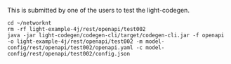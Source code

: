 This is submitted by one of the users to test the light-codegen.

```
cd ~/networknt
rm -rf light-example-4j/rest/openapi/test002
java -jar light-codegen/codegen-cli/target/codegen-cli.jar -f openapi -o light-example-4j/rest/openapi/test002 -m model-config/rest/openapi/test002/openapi.yaml -c model-config/rest/openapi/test002/config.json
```

